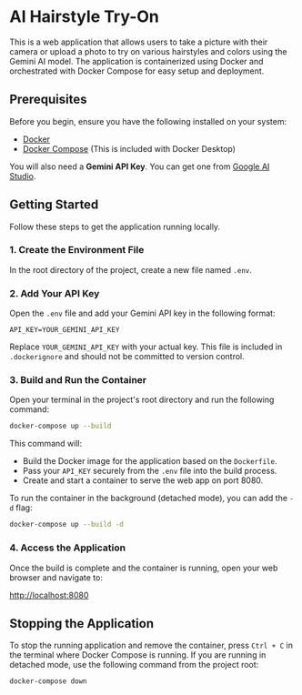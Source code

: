 # AI Hairstyle Try-On

This is a web application that allows users to take a picture with their camera or upload a photo to try on various hairstyles and colors using the Gemini AI model. The application is containerized using Docker and orchestrated with Docker Compose for easy setup and deployment.

## Prerequisites

Before you begin, ensure you have the following installed on your system:

-   [Docker](https://docs.docker.com/get-docker/)
-   [Docker Compose](https://docs.docker.com/compose/install/) (This is included with Docker Desktop)

You will also need a **Gemini API Key**. You can get one from [Google AI Studio](https://aistudio.google.com/app/apikey).

## Getting Started

Follow these steps to get the application running locally.

### 1. Create the Environment File

In the root directory of the project, create a new file named `.env`.

### 2. Add Your API Key

Open the `.env` file and add your Gemini API key in the following format:

```env
API_KEY=YOUR_GEMINI_API_KEY
```

Replace `YOUR_GEMINI_API_KEY` with your actual key. This file is included in `.dockerignore` and should not be committed to version control.

### 3. Build and Run the Container

Open your terminal in the project's root directory and run the following command:

```bash
docker-compose up --build
```

This command will:
-   Build the Docker image for the application based on the `Dockerfile`.
-   Pass your `API_KEY` securely from the `.env` file into the build process.
-   Create and start a container to serve the web app on port 8080.

To run the container in the background (detached mode), you can add the `-d` flag:
```bash
docker-compose up --build -d
```

### 4. Access the Application

Once the build is complete and the container is running, open your web browser and navigate to:

[http://localhost:8080](http://localhost:8080)

## Stopping the Application

To stop the running application and remove the container, press `Ctrl + C` in the terminal where Docker Compose is running. If you are running in detached mode, use the following command from the project root:

```bash
docker-compose down
```
